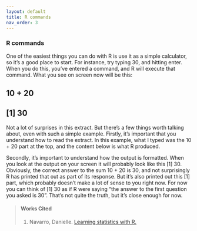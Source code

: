 ```yaml
---
layout: default
title: R commands
nav_order: 3
---
```

### **R commands**

One of the easiest things you can do with R is use it as a simple calculator, so it’s a good place to start. For instance, try typing 30, and hitting enter. When you do this, you’ve entered a command, and R will execute that command. What you see on screen now will be this:

## 10 + 20

## [1] 30

Not a lot of surprises in this extract. But there’s a few things worth talking about, even with such a simple example. Firstly, it’s important that you understand how to read the extract. In this example, what I typed was the 10 + 20 part at the top, and the content below is what R produced.

Secondly, it’s important to understand how the output is formatted. When you look at the output on your screen it will probably look like this [1] 30. Obviously, the correct answer to the sum 10 + 20 is 30, and not surprisingly R has printed that out as part of its response. But it’s also printed out this [1] part, which probably doesn’t make a lot of sense to you right now. For now you can think of [1] 30 as if R were saying “the answer to the first question you asked is 30”. That’s not quite the truth, but it’s close enough for now. 

> #### **Works Cited**
> 1. Navarro, Danielle. [Learning statistics with R.](https://learningstatisticswithr.com/)
